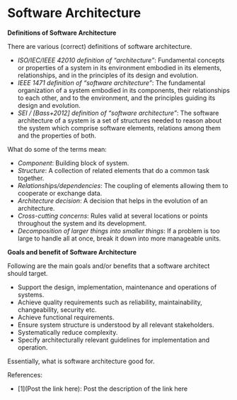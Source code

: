 # Software Architecture


**Definitions of Software Architecture**

There are various (correct) definitions of software architecture.

- *ISO/IEC/IEEE 42010 definition of “architecture”*: Fundamental concepts or properties of a system in its environment embodied in its elements, relationships, and in the principles of its design and evolution.
- *IEEE 1471 definition of “software architecture”*: The fundamental organization of a system embodied in its components, their relationships to each
other, and to the environment, and the principles guiding its design and evolution.
- *SEI / [Bass+2012] definition of “software architecture”*: The software architecture of a system is a set of structures needed to reason about the system which comprise software elements, relations among them and the properties of both.     

What do some of the terms mean:

- _Component_: Building block of system.
- _Structure_: A collection of related elements that do a common task together.
- _Relationships/dependencies_: The coupling of elements allowing them to cooperate or exchange data.
- _Architecture decision_: A decision that helps in the evolution of an architecture.
- _Cross-cutting concerns_: Rules valid at several locations or points throughout the system and its development.
- _Decomposition of larger things into smaller things_: If a problem is too large to handle all at once, break it down into more manageable units.  


**Goals and benefit of Software Architecture**

Following are the main goals and/or benefits that a software architect should target.

- Support the design, implementation, maintenance and operations of systems.
- Achieve quality requirements such as reliability, maintainability, changeability, security etc.
- Achieve functional requirements.
- Ensure system structure is understood by all relevant stakeholders.
- Systematically reduce complexity.
- Specify architecturally relevant guidelines for implementation and operation.

Essentially, what is software architecture good for.
  

 


References:
- [1](Post the link here): Post the description of the link here
